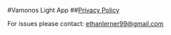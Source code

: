 

#Vamonos Light App
##[Privacy Policy](https://yaffoman.github.io/vamonoslight/index.html)

For issues please contact: ethanlerner99@gmail.com
